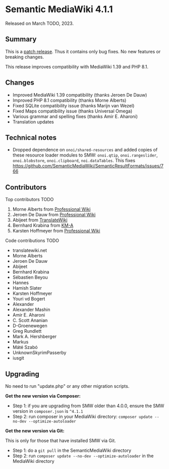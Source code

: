 # Semantic MediaWiki 4.1.1

Released on March TODO, 2023.

## Summary

This is a [patch release](../RELEASE-POLICY.md). Thus it contains only bug fixes. No new features or breaking changes.

This release improves compatibility with MediaWiki 1.39 and PHP 8.1.

## Changes

* Improved MediaWiki 1.39 compatibility (thanks Jeroen De Dauw)
* Improved PHP 8.1 compatibility (thanks Morne Alberts)
* Fixed SQLite compatibility issue (thanks Marijn van Wezel)
* Fixed Maps compatibility issue (thanks Universal Omega)
* Various grammar and spelling fixes (thanks Amir E. Aharoni)
* Translation updates

## Technical notes

* Dropped dependence on `onoi/shared-resources` and added copies of these resource loader modules to SMW: `onoi.qtip`, `onoi.rangeslider`, `onoi.blobstore`, `onoi.clipboard`, `noi.dataTables`. This fixes https://github.com/SemanticMediaWiki/SemanticResultFormats/issues/766

## Contributors

Top contributors TODO

1. Morne Alberts from [Professional Wiki](https://professional.wiki/)
2. Jeroen De Dauw from [Professional Wiki](https://professional.wiki/)
3. Abijeet from [TranslateWiki](https://translatewiki.net)
4. Bernhard Krabina from [KM-A](https://km-a.net/)
5. Karsten Hoffmeyer from [Professional Wiki](https://professional.wiki/)

Code contributions TODO

* translatewiki.net
* Morne Alberts
* Jeroen De Dauw
* Abijeet
* Bernhard Krabina
* Sébastien Beyou
* Hannes
* Hamish Slater
* Karsten Hoffmeyer
* Youri vd Bogert
* Alexander
* Alexander Mashin
* Amir E. Aharoni
* C. Scott Ananian
* D-Groenewegen
* Greg Rundlett
* Mark A. Hershberger
* Markus
* Máté Szabó
* UnknownSkyrimPasserby
* iusgit

## Upgrading

No need to run "update.php" or any other migration scripts.

**Get the new version via Composer:**

* Step 1: if you are upgrading from SMW older than 4.0.0, ensure the SMW version in `composer.json` is `^4.1.1`
* Step 2: run composer in your MediaWiki directory: `composer update --no-dev --optimize-autoloader`

**Get the new version via Git:**

This is only for those that have installed SMW via Git.

* Step 1: do a `git pull` in the SemanticMediaWiki directory
* Step 2: run `composer update --no-dev --optimize-autoloader` in the MediaWiki directory

